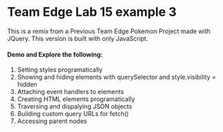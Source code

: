 Team Edge Lab 15 example 3
===========================

This is a remix from a Previous Team Edge Pokemon Project
made with JQuery. This version is built with only JavaScript.

#### Demo and Explore the following:
1. Setting styles programatically
2. Showing and hiding elements with querySelector and style.visibility = hidden
3. Attaching event handlers to elements
4. Creating HTML elements programatically
5. Traversing and dispalying JSON objects
6. Building custom query URLs for fetch()
7. Accessing parent nodes
